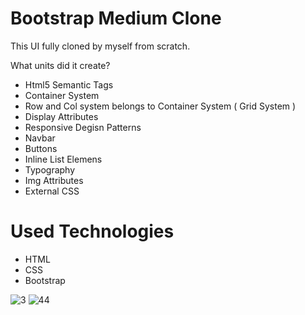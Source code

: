 # Bootstrap Medium Clone
This UI fully cloned by myself from scratch.

What units did it create?
- Html5 Semantic Tags
- Container System
- Row and Col system belongs to Container System ( Grid System )
- Display Attributes
- Responsive Degisn Patterns
- Navbar
- Buttons
- Inline List Elemens
- Typography
- Img Attributes
- External CSS

# Used Technologies
- HTML
- CSS
- Bootstrap

![3](https://user-images.githubusercontent.com/75690935/213913518-905e50bb-a3dc-4de9-80ce-e6a3cec9a291.png)
![44](https://user-images.githubusercontent.com/75690935/213913520-f5693107-0252-4422-9cd8-bd6f239fa1c0.png)


